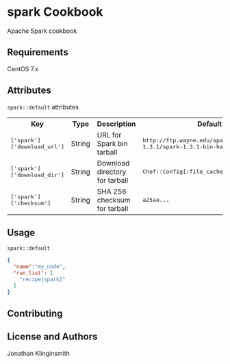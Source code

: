 spark Cookbook
==============
Apache Spark cookbook

Requirements
------------
CentOS 7.x

Attributes
----------
`spark::default` attributes

<table>
  <tr>
    <th>Key</th>
    <th>Type</th>
    <th>Description</th>
    <th>Default</th>
  </tr>
  <tr>
    <td><tt>['spark']['download_url']</tt></td>
    <td>String</td>
    <td>URL for Spark bin tarball</td>
    <td><tt>http://ftp.wayne.edu/apache/spark/spark-1.3.1/spark-1.3.1-bin-hadoop2.6.tgz</tt></td>
  </tr>
  <tr>
    <td><tt>['spark']['download_dir']</tt></td>
    <td>String</td>
    <td>Download directory for tarball</td>
    <td><tt>Chef::Config[:file_cache_path]</tt></td>
  </tr>
  <tr>
    <td><tt>['spark']['checksum']</tt></td>
    <td>String</td>
    <td>SHA 256 checksum for tarball</td>
    <td><tt>a25aa...</tt></td>
  </tr>
</table>

Usage
-----
`spark::default`

```json
{
  "name":"my_node",
  "run_list": [
    "recipe[spark]"
  ]
}
```

Contributing
------------

License and Authors
-------------------
Jonathan Klinginsmith
